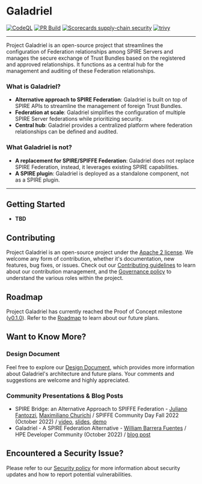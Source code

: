 # Galadriel

[![CodeQL](https://github.com/HewlettPackard/galadriel/actions/workflows/codeql.yml/badge.svg)](https://github.com/HewlettPackard/galadriel/actions/workflows/codeql.yml)
[![PR Build](https://github.com/HewlettPackard/galadriel/actions/workflows/pr_build.yml/badge.svg)](https://github.com/HewlettPackard/galadriel/actions/workflows/pr_build.yml)
[![Scorecards supply-chain security](https://github.com/HewlettPackard/galadriel/actions/workflows/scorecards.yml/badge.svg)](https://github.com/HewlettPackard/galadriel/actions/workflows/scorecards.yml)
[![trivy](https://github.com/HewlettPackard/galadriel/actions/workflows/trivy.yml/badge.svg)](https://github.com/HewlettPackard/galadriel/actions/workflows/trivy.yml)

---

Project Galadriel is an open-source project that streamlines the configuration of Federation relationships among SPIRE
Servers and manages the secure exchange of Trust Bundles based on the registered and approved relationships. It
functions as a central hub for the management and auditing of these Federation relationships.

### What is Galadriel?

- **Alternative approach to SPIRE Federation**: Galadriel is built on top of SPIRE APIs to streamline the management of
  foreign Trust Bundles.
- **Federation at scale**: Galadriel simplifies the configuration of multiple SPIRE Server federations while
  prioritizing security.
- **Central hub**: Galadriel provides a centralized platform where federation relationships can be defined and audited.

### What Galadriel is not?

- **A replacement for SPIRE/SPIFFE Federation**: Galadriel does not replace SPIRE Federation, instead, it leverages
  existing SPIRE capabilities.
- **A SPIRE plugin**: Galadriel is deployed as a standalone component, not as a SPIRE plugin.

---

## Getting Started

- **TBD**

## Contributing

Project Galadriel is an open-source project under the [Apache 2 license](./LICENSE). We welcome any form of
contribution, whether it's documentation, new features, bug fixes, or issues. Check out
our [Contributing guidelines](./CONTRIBUTING.md) to learn about our contribution management, and
the [Governance policy](./GOVERNANCE.md) to understand the various roles within the project.

## Roadmap

Project Galadriel has currently reached the Proof of Concept
milestone ([v0.1.0](https://github.com/HewlettPackard/galadriel/blob/v0.1.0/doc/INSTRUCTIONS.md)). Refer to
the [Roadmap](./ROADMAP.md) to learn about our future plans.

## Want to Know More?

### Design Document

Feel free to explore
our [Design Document](https://docs.google.com/document/d/1nkiJV4PAV8Wx1oNvx4CT3IDtDRvUFSL8/edit?usp=sharing&ouid=106690422347586185642&rtpof=true&sd=true),
which provides more information about Galadriel's architecture and future plans. Your comments and suggestions are
welcome and highly appreciated.

### Community Presentations & Blog Posts

- SPIRE Bridge: an Alternative Approach to SPIFFE
  Federation - [Juliano Fantozzi](https://github.com/jufantozzi), [Maximiliano Churichi](https://github.com/mchurichi) /
  SPIFFE Community Day Fall 2022 (October
    2022) / [video](https://www.youtube.com/watch?v=pHdOm4MdPHE), [slides](https://docs.google.com/presentation/d/1Cox9MNeZA1bD2aktg2HTMjcgGn_6Rbb0/edit?usp=sharing&ouid=106690422347586185642&rtpof=true&sd=true), [demo](https://github.com/HewlettPackard/galadriel/tree/v0.1.0/demos)
- Galadriel - A SPIRE Federation Alternative - [William Barrera Fuentes](https://github.com/wibarre) / HPE Developer
  Community (October 2022) / [blog post](https://developer.hpe.com/blog/galadriel-a-spire-federation-alternative/)

## Encountered a Security Issue?

Please refer to our [Security policy](./SECURITY.md) for more information about security updates and how to report
potential vulnerabilities.

